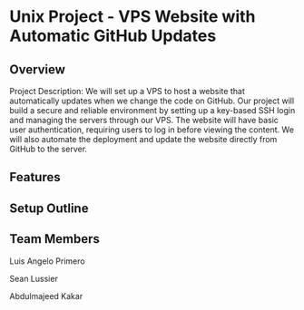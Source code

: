 # Unix Project - VPS Website with Automatic GitHub Updates
## Overview
Project Description: We will set up a VPS to host a website that automatically updates when we change the code on GitHub. Our project will build a secure and reliable environment by setting up a key-based SSH login and managing the servers through our VPS. The website will have basic user authentication, requiring users to log in before viewing the content. We will also automate the deployment and update the website directly from GitHub to the server. 
## Features

## Setup Outline

## Team Members
Luis Angelo Primero

Sean Lussier

Abdulmajeed Kakar
